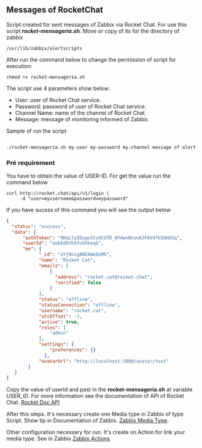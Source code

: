 ## Messages of RocketChat

Script created for sent messages of Zabbix via Rocket Chat. For use this script
**_rocket-mensageria.sh_**. Move or copy of its for the directory of zabbix

`
/usr/lib/zabbix/alertscripts
`

After run the command below to change the permission of script for execution:

```sheel
chmod +x rocket-mensageria.sh
```

The script use 4 parameters show below:

* User: user of Rocket Chat service.
* Password: password of user of Rocket Chat service.
* Channel Name: name of the channel of Rocket Chat.
* Message: message of monitoring informed of Zabbix.

Sample of run the script

```bash

./rocket-mensageria.sh my-user my-password my-channel message of alert

```

### Pré requirement

You have to obtain the value of USER-ID. For get the value run the command below

```shell
curl http://rocket.chat/api/v1/login \
     -d "user=myusername&password=mypassword"
```

If you have sucess of this command you will see the output below

```json
{
  "status": "success",
  "data": {
      "authToken": "9HqLlyZOugoStsXCUfD_0YdwnNnunAJF8V47U3QHXSq",
      "userId": "aobEdbYhXfu5hkeqG",
      "me": {
            "_id": "aYjNnig8BEAWeQzMh",
            "name": "Rocket Cat",
            "emails": [
                {
                  "address": "rocket.cat@rocket.chat",
                  "verified": false
                }
            ],
            "status": "offline",
            "statusConnection": "offline",
            "username": "rocket.cat",
            "utcOffset": -3,
            "active": true,
            "roles": [
                "admin"
            ],
            "settings": {
                "preferences": {}
              },
            "avatarUrl": "http://localhost:3000/avatar/test"
        }
   }
}
```

Copy the value of userId and past in the **rocket-mensageria.sh** at variable _USER_ID_. For more information see the documentation of API of Rocket Chat. [Rocket Doc API](https://rocket.chat/docs/developer-guides/rest-api/)


After this steps. It's necessary create one Media type in Zabbix of type Script. Show tip in Documentation of Zabbix. [Zabbix Media Type](https://www.zabbix.com/documentation/current/manual/config/notifications/media).

Other configuration necessary for run. It's create on Action for link your media type. See in Zabbix
[Zabbix Actions](https://www.zabbix.com/documentation/current/manual/config/notifications/action)



